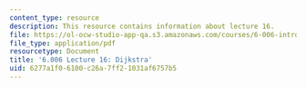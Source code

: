 ```yaml
---
content_type: resource
description: This resource contains information about lecture 16.
file: https://ol-ocw-studio-app-qa.s3.amazonaws.com/courses/6-006-introduction-to-algorithms-fall-2011/6277a1f06100c26a7ff21031af6757b5_MIT6_006F11_lec16.pdf
file_type: application/pdf
resourcetype: Document
title: '6.006 Lecture 16: Dijkstra'
uid: 6277a1f0-6100-c26a-7ff2-1031af6757b5
---
```

